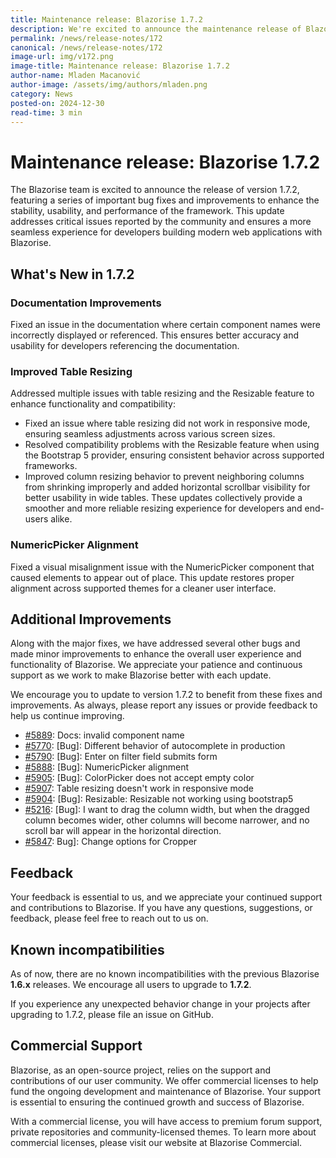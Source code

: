 ```yaml
---
title: Maintenance release: Blazorise 1.7.2
description: We're excited to announce the maintenance release of Blazorise 1.7.2! This release includes several bug fixes, enhancements, and updates to improve your development experience and streamline our documentation process.
permalink: /news/release-notes/172
canonical: /news/release-notes/172
image-url: img/v172.png
image-title: Maintenance release: Blazorise 1.7.2
author-name: Mladen Macanović
author-image: /assets/img/authors/mladen.png
category: News
posted-on: 2024-12-30
read-time: 3 min
---
```


# Maintenance release: Blazorise 1.7.2

The Blazorise team is excited to announce the release of version 1.7.2, featuring a series of important bug fixes and improvements to enhance the stability, usability, and performance of the framework. This update addresses critical issues reported by the community and ensures a more seamless experience for developers building modern web applications with Blazorise.

## What's New in 1.7.2

### Documentation Improvements

Fixed an issue in the documentation where certain component names were incorrectly displayed or referenced. This ensures better accuracy and usability for developers referencing the documentation.

### Improved Table Resizing

Addressed multiple issues with table resizing and the Resizable feature to enhance functionality and compatibility:

- Fixed an issue where table resizing did not work in responsive mode, ensuring seamless adjustments across various screen sizes.
- Resolved compatibility problems with the Resizable feature when using the Bootstrap 5 provider, ensuring consistent behavior across supported frameworks.
- Improved column resizing behavior to prevent neighboring columns from shrinking improperly and added horizontal scrollbar visibility for better usability in wide tables. These updates collectively provide a smoother and more reliable resizing experience for developers and end-users alike.

### NumericPicker Alignment

Fixed a visual misalignment issue with the NumericPicker component that caused elements to appear out of place. This update restores proper alignment across supported themes for a cleaner user interface.

## Additional Improvements

Along with the major fixes, we have addressed several other bugs and made minor improvements to enhance the overall user experience and functionality of Blazorise. We appreciate your patience and continuous support as we work to make Blazorise better with each update.

We encourage you to update to version 1.7.2 to benefit from these fixes and improvements. As always, please report any issues or provide feedback to help us continue improving.

- [#5889](https://github.com/Megabit/Blazorise/issues/5889): Docs: invalid component name
- [#5770](https://github.com/Megabit/Blazorise/issues/5770): [Bug]: Different behavior of autocomplete in production
- [#5790](https://github.com/Megabit/Blazorise/issues/5790): [Bug]: Enter on filter field submits form
- [#5888](https://github.com/Megabit/Blazorise/issues/5888): [Bug]: NumericPicker alignment
- [#5905](https://github.com/Megabit/Blazorise/issues/5905): [Bug]: ColorPicker does not accept empty color
- [#5907](https://github.com/Megabit/Blazorise/issues/5907): Table resizing doesn't work in responsive mode
- [#5904](https://github.com/Megabit/Blazorise/issues/5904): [Bug]: Resizable: Resizable not working using bootstrap5
- [#5216](https://github.com/Megabit/Blazorise/issues/5216): [Bug]: I want to drag the column width, but when the dragged column becomes wider, other columns will become narrower, and no scroll bar will appear in the horizontal direction.
- [#5847](https://github.com/Megabit/Blazorise/issues/5847): Bug]: Change options for Cropper

## Feedback

Your feedback is essential to us, and we appreciate your continued support and contributions to Blazorise. If you have any questions, suggestions, or feedback, please feel free to reach out to us on.

## Known incompatibilities

As of now, there are no known incompatibilities with the previous Blazorise **1.6.x** releases. We encourage all users to upgrade to **1.7.2**.

If you experience any unexpected behavior change in your projects after upgrading to 1.7.2, please file an issue on GitHub.

## Commercial Support

Blazorise, as an open-source project, relies on the support and contributions of our user community. We offer commercial licenses to help fund the ongoing development and maintenance of Blazorise. Your support is essential to ensuring the continued growth and success of Blazorise.

With a commercial license, you will have access to premium forum support, private repositories and community-licensed themes. To learn more about commercial licenses, please visit our website at Blazorise Commercial.
